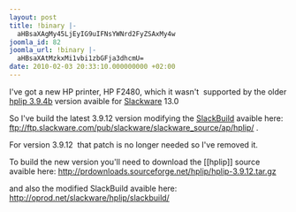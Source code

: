 ```yaml
---
layout: post
title: !binary |-
  aHBsaXAgMy45LjEyIG9uIFNsYWNrd2FyZSAxMy4w
joomla_id: 82
joomla_url: !binary |-
  aHBsaXAtMzkxMi1vbi1zbGFja3dhcmU=
date: 2010-02-03 20:33:10.000000000 +02:00
---
```

<p>I've got a new HP printer, HP F2480, which it wasn't  supported by the older<a href="http://hplipopensource.com/" target="_blank"> hplip 3.9.4b</a> version avaible for <a href="http://slackware.com" target="_blank">Slackware</a> 13.0</p>
<p>So I've build the latest 3.9.12 version modifying the <a href="http://slackwiki.org/SlackBuild_Scripts" target="_blank">SlackBuild</a> avaible here: <a href="ftp://ftp.slackware.com/pub/slackware/slackware_source/ap/hplip/" target="_blank">ftp://ftp.slackware.com/pub/slackware/slackware_source/ap/hplip/</a> .</p>
<p>For version 3.9.12  that patch is no longer needed so I've removed it.</p>
<p>To build the new version you'll need to download the [[hplip]] source avaible here: <a href="http://prdownloads.sourceforge.net/hplip/hplip-3.9.12.tar.gz" target="_blank">http://prdownloads.sourceforge.net/hplip/hplip-3.9.12.tar.gz</a></p>
<p>and also the modified SlackBuild avaible here: <a href="http://oprod.net/slackware/hplip/slackbuild/" target="_blank">http://oprod.net/slackware/hplip/slackbuild/</a></p>
<p> </p>
